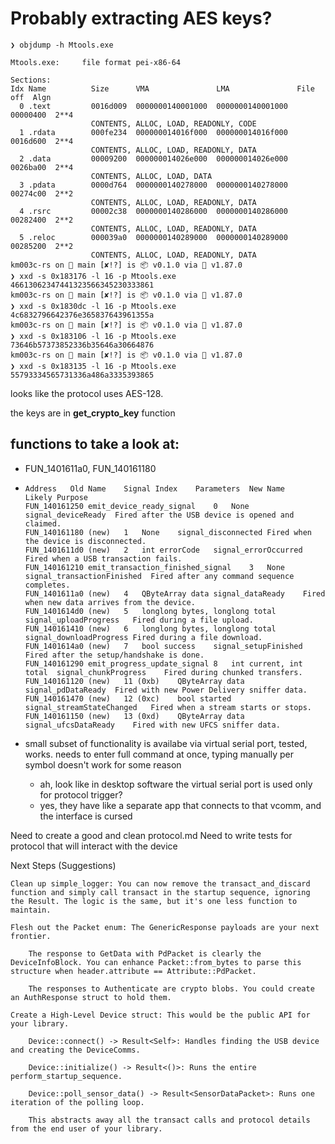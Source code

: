 # Probably extracting AES keys?
```
❯ objdump -h Mtools.exe

Mtools.exe:     file format pei-x86-64

Sections:
Idx Name          Size      VMA               LMA               File off  Algn
  0 .text         0016d009  0000000140001000  0000000140001000  00000400  2**4
                  CONTENTS, ALLOC, LOAD, READONLY, CODE
  1 .rdata        000fe234  000000014016f000  000000014016f000  0016d600  2**4
                  CONTENTS, ALLOC, LOAD, READONLY, DATA
  2 .data         00009200  000000014026e000  000000014026e000  0026ba00  2**4
                  CONTENTS, ALLOC, LOAD, DATA
  3 .pdata        0000d764  0000000140278000  0000000140278000  00274c00  2**2
                  CONTENTS, ALLOC, LOAD, READONLY, DATA
  4 .rsrc         00002c38  0000000140286000  0000000140286000  00282400  2**2
                  CONTENTS, ALLOC, LOAD, READONLY, DATA
  5 .reloc        000039a0  0000000140289000  0000000140289000  00285200  2**2
                  CONTENTS, ALLOC, LOAD, READONLY, DATA
km003c-rs on  main [✘!?] is 📦 v0.1.0 via 🦀 v1.87.0 
❯ xxd -s 0x183176 -l 16 -p Mtools.exe
46613062347441323566345230333861
km003c-rs on  main [✘!?] is 📦 v0.1.0 via 🦀 v1.87.0 
❯ xxd -s 0x1830dc -l 16 -p Mtools.exe
4c6832796642376e365837643961355a
km003c-rs on  main [✘!?] is 📦 v0.1.0 via 🦀 v1.87.0 
❯ xxd -s 0x183106 -l 16 -p Mtools.exe
73646b57373852336b35646a30664876
km003c-rs on  main [✘!?] is 📦 v0.1.0 via 🦀 v1.87.0 
❯ xxd -s 0x183135 -l 16 -p Mtools.exe
55793334565731336a486a3335393865
```

looks like the protocol uses AES-128.

the keys are in **get_crypto_key** function

functions to take a look at:
-
- FUN_1401611a0, FUN_140161180
-
  ```
  Address	Old Name	Signal Index	Parameters	New Name	Likely Purpose
  FUN_140161250	emit_device_ready_signal	0	None	signal_deviceReady	Fired after the USB device is opened and claimed.
  FUN_140161180	(new)	1	None	signal_disconnected	Fired when the device is disconnected.
  FUN_1401611d0	(new)	2	int errorCode	signal_errorOccurred	Fired when a USB transaction fails.
  FUN_140161210	emit_transaction_finished_signal	3	None	signal_transactionFinished	Fired after any command sequence completes.
  FUN_1401611a0	(new)	4	QByteArray data	signal_dataReady	Fired when new data arrives from the device.
  FUN_1401614d0	(new)	5	longlong bytes, longlong total	signal_uploadProgress	Fired during a file upload.
  FUN_140161410	(new)	6	longlong bytes, longlong total	signal_downloadProgress	Fired during a file download.
  FUN_1401614a0	(new)	7	bool success	signal_setupFinished	Fired after the setup/handshake is done.
  FUN_140161290	emit_progress_update_signal	8	int current, int total	signal_chunkProgress	Fired during chunked transfers.
  FUN_140161120	(new)	11 (0xb)	QByteArray data	signal_pdDataReady	Fired with new Power Delivery sniffer data.
  FUN_140161470	(new)	12 (0xc)	bool started	signal_streamStateChanged	Fired when a stream starts or stops.
  FUN_140161150	(new)	13 (0xd)	QByteArray data	signal_ufcsDataReady	Fired with new UFCS sniffer data.
  ```


- small subset of functionality is availabe via virtual serial port, tested, works. needs to enter full command at once, typing manually per symbol doesn't work for some reason
	- ah, look like in desktop software the virtual serial port is used only for protocol trigger?
	- yes, they have like a separate app that connects to that vcomm, and the interface is cursed

Need to create a good and clean protocol.md
Need to write tests for protocol that will interact with the device

Next Steps (Suggestions)

    Clean up simple_logger: You can now remove the transact_and_discard function and simply call transact in the startup sequence, ignoring the Result. The logic is the same, but it's one less function to maintain.

    Flesh out the Packet enum: The GenericResponse payloads are your next frontier.

        The response to GetData with PdPacket is clearly the DeviceInfoBlock. You can enhance Packet::from_bytes to parse this structure when header.attribute == Attribute::PdPacket.

        The responses to Authenticate are crypto blobs. You could create an AuthResponse struct to hold them.

    Create a High-Level Device struct: This would be the public API for your library.

        Device::connect() -> Result<Self>: Handles finding the USB device and creating the DeviceComms.

        Device::initialize() -> Result<()>: Runs the entire perform_startup_sequence.

        Device::poll_sensor_data() -> Result<SensorDataPacket>: Runs one iteration of the polling loop.

        This abstracts away all the transact calls and protocol details from the end user of your library.